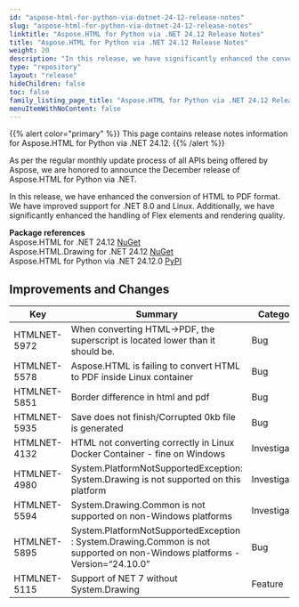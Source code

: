 ```yaml
---
id: "aspose-html-for-python-via-dotnet-24-12-release-notes"
slug: "aspose-html-for-python-via-dotnet-24-12-release-notes"
linktitle: "Aspose.HTML for Python via .NET 24.12 Release Notes"
title: "Aspose.HTML for Python via .NET 24.12 Release Notes"
weight: 20
description: "In this release, we have significantly enhanced the conversion of HTML to PDF format. We have added support for .NET 8.0 and improved Linux support. Additionally, we have greatly improved the handling of Flex elements and rendering quality."
type: "repository"
layout: "release"
hideChildren: false
toc: false
family_listing_page_title: "Aspose.HTML for Python via .NET 24.12 Release Notes"
menuItemWithNoContent: false
---
```

{{% alert color="primary" %}}
This page contains release notes information for Aspose.HTML for Python via .NET 24.12.
{{% /alert %}}

As per the regular monthly update process of all APIs being offered by Aspose, we are honored to announce the December release of Aspose.HTML for Python via .NET.

In this release, we have enhanced the conversion of HTML to PDF format. We have improved support for .NET 8.0 and Linux. Additionally, we have significantly enhanced the handling of Flex elements and rendering quality.

**Package references**<br>
Aspose.HTML for .NET 24.12 [NuGet](https://www.nuget.org/packages/Aspose.Html)<br>
Aspose.HTML.Drawing for .NET 24.12 [NuGet](https://www.nuget.org/packages/Aspose.Html.Drawing)<br>
Aspose.HTML for Python via .NET  24.12.0 [PyPI](https://pypi.org/project/aspose-html-net/)


## **Improvements and Changes**

| **Key**      | **Summary**                                                                            | **Category** |
| ------------ | -------------------------------------------------------------------------------------- | ------------ |
| HTMLNET-5972 | When converting HTML->PDF, the superscript is located lower than it should be. | Bug |
| HTMLNET-5578 | Aspose.HTML is failing to convert HTML to PDF inside Linux container | Bug |
| HTMLNET-5851 | Border difference in html and pdf | Bug |
| HTMLNET-5935 | Save does not finish/Corrupted 0kb file is generated | Bug |
| HTMLNET-4132 | HTML not converting correctly in Linux Docker Container - fine on Windows | Investigation |
| HTMLNET-4980 | System.PlatformNotSupportedException: System.Drawing is not supported on this platform | Investigation |
| HTMLNET-5594 | System.Drawing.Common is not supported on non-Windows platforms | Investigation |
| HTMLNET-5895 | System.PlatformNotSupportedException : System.Drawing.Common is not supported on non-Windows platforms - Version=“24.10.0” | Bug |
| HTMLNET-5115 | Support of NET 7 without System.Drawing | Feature |